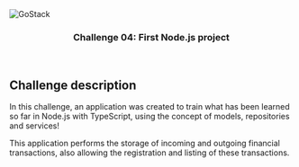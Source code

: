 <img alt="GoStack" src="https://storage.googleapis.com/golden-wind/bootcamp-gostack/header-desafios-new.png" />

<h3 align="center">
  Challenge 04: First Node.js project
</h3>

<br>

## Challenge description

In this challenge, an application was created to train what has been learned so far in Node.js with TypeScript, using the concept of models, repositories and services!

This application performs the storage of incoming and outgoing financial transactions, also allowing the registration and listing of these transactions. 